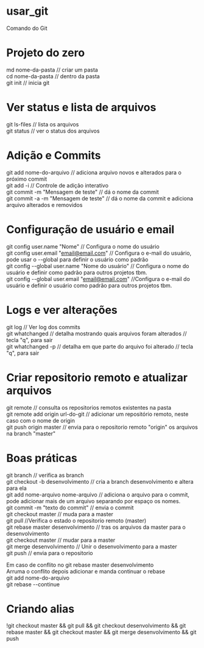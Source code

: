 # usar_git

Comando do Git

Projeto do zero
============================
md nome-da-pasta // criar um pasta <br/>
cd nome-da-pasta // dentro da pasta <br/>
git init // inicia git

Ver status e lista de arquivos
============================
git ls-files // lista os arquivos  <br/>
git status // ver o status dos arquivos

Adição e Commits
=============================
git add nome-do-arquivo // adiciona arquivo novos e alterados para o próximo commit <br/>
git add -i // Controle de adição interativo <br/>
git commit -m "Mensagem de teste" // dá o nome da commit <br/>
git commit -a -m "Mensagem de teste" // dá o nome da commit e adiciona arquivo alterados e removidos

Configuração de usuário e email
============================
git config user.name "Nome" // Configura o nome do usuário <br/>
git config user.email "email@email.com" // Configura o e-mail do usuário, pode usar o --global para definir o usuário como padrão <br/>
git config --global user.name "Nome do usuário" // Configura o nome do usuário e definir como padrão para outros projetos tbm. <br/>
git config --global user.email "email@email.com" //Configura o e-mail do usuário e definir o usuário como padrão para outros projetos tbm.

Logs e ver alterações
=============================
git log // Ver log dos commits <br/>
git whatchanged // detalha mostrando quais arquivos foram alterados // tecla "q", para sair <br/>
git whatchanged -p // detalha em que parte do arquivo foi alterado // tecla "q", para sair

Criar repositorio remoto e atualizar arquivos
=============================
git remote // consulta os repositorios remotos existentes na pasta <br/>
git remote add origin url-do-git // adicionar um repositório remoto, neste caso com o nome de origin <br/>
git push origin master // envia para o repositorio remoto "origin" os arquivos na branch "master"



Boas práticas
============================

git branch // verifica as branch <br/>
git checkout -b desenvolvimento // cria a branch desenvolvimento e altera para ela <br/>
git add nome-arquivo nome-arquivo  // adiciona o arquivo para o commit, pode adicionar mais de um arquivo separando por espaço os nomes. <br/>
git commit -m "texto do commit" // envia o commit <br/>
git checkout master // muda para a master <br/>
git pull //Verifica o estado o repositorio remoto (master) <br/>
git rebase master desenvolvimento  // tras os arquivos da master para o desenvolvimento  <br/>
git checkout master // mudar para a master <br/>
git merge desenvolvimento // Unir o desenvolvimento para a master <br/>
git push // envia para o repositorio

Em caso de conflito no git rebase master desenvolvimento <br/>
Arruma o conflito depois adicionar e manda continuar o rebase <br/>
git add nome-do-arquivo  <br/>
git rebase --continue <br/>


Criando alias
==========================

!git checkout master && git  pull && git checkout desenvolvimento && git rebase master && git checkout master && git merge desenvolvimento && git push



